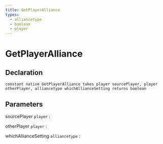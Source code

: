 ```yaml
---
title: GetPlayerAlliance
types:
  - alliancetype
  - boolean
  - player
---
```


# GetPlayerAlliance

## Declaration

```jass
constant native GetPlayerAlliance takes player sourcePlayer, player otherPlayer, alliancetype whichAllianceSetting returns boolean
```

## Parameters
sourcePlayer `player`
: 

otherPlayer `player`
: 

whichAllianceSetting `alliancetype`
: 
